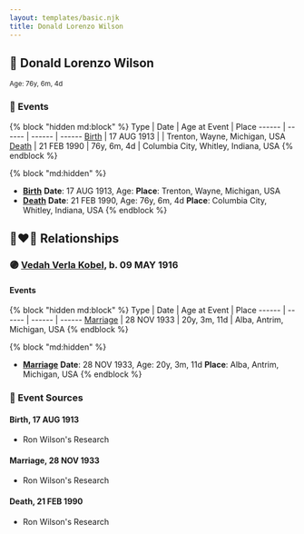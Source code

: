 ```yaml
---
layout: templates/basic.njk
title: Donald Lorenzo Wilson
---
```

## 🔵 Donald Lorenzo Wilson
<small>Age: 76y, 6m, 4d</small>


### 📆 Events

{% block "hidden md:block" %}
Type | Date | Age at Event | Place
------ | ------ | ------ | ------
[Birth](#event-event-2) | 17 AUG 1913 |  | Trenton, Wayne, Michigan, USA
[Death](#event-event-3) | 21 FEB 1990 | 76y, 6m, 4d | Columbia City, Whitley, Indiana, USA
{% endblock %}

{% block "md:hidden" %}
- **[Birth](#event-event-2)**
**Date**: 17 AUG 1913, Age:
**Place**: Trenton, Wayne, Michigan, USA
- **[Death](#event-event-3)**
**Date**: 21 FEB 1990, Age: 76y, 6m, 4d
**Place**: Columbia City, Whitley, Indiana, USA
{% endblock %}

## 👩‍❤️‍👨 Relationships

### 🟣 [Vedah Verla Kobel](/people/6/67698772), b. 09 MAY 1916

#### Events

{% block "hidden md:block" %}
Type | Date | Age at Event | Place
------ | ------ | ------ | ------
[Marriage](#event-family-0-event-0) | 28 NOV 1933 | 20y, 3m, 11d | Alba, Antrim, Michigan, USA
{% endblock %}

{% block "md:hidden" %}
- **[Marriage](#event-family-0-event-0)**
**Date**: 28 NOV 1933, Age: 20y, 3m, 11d
**Place**: Alba, Antrim, Michigan, USA
{% endblock %}

### 📰 Event Sources

#### <a id="event-event-2"></a> Birth, 17 AUG 1913
* Ron Wilson's Research

#### <a id="event-family-0-event-0"></a> Marriage, 28 NOV 1933
* Ron Wilson's Research
#### <a id="event-event-3"></a> Death, 21 FEB 1990
* Ron Wilson's Research
